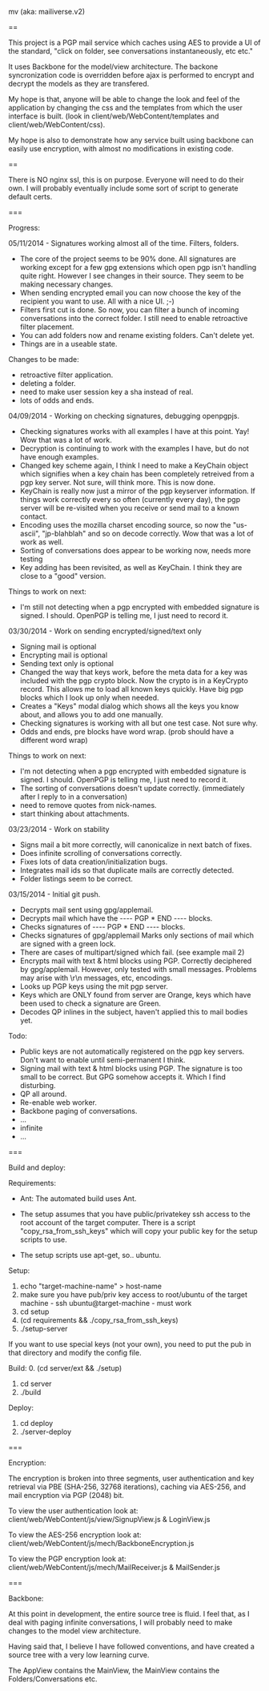 mv (aka: mailiverse.v2)

==

This project is a PGP mail service which caches using AES to provide a UI of the standard, "click on
folder, see conversations instantaneously, etc etc."

It uses Backbone for the model/view architecture.  The backone syncronization code is overridden before
ajax is performed to encrypt and decrypt the models as they are transfered.

My hope is that, anyone will be able to change the look and feel of the application by changing the
css and the templates from which the user interface is built.  (look in client/web/WebContent/templates
and client/web/WebContent/css).

My hope is also to demonstrate how any service built using backbone can easily use encryption, with
almost no modifications in existing code.

==

There is NO nginx ssl, this is on purpose.  Everyone will need to do their own.  I will probably eventually
include some sort of script to generate default certs.

===

Progress:

05/11/2014 - Signatures working almost all of the time.  Filters, folders.
 * The core of the project seems to be 90% done.  All signatures are working except for a few gpg extensions which open
pgp isn't handling quite right.  However I see changes in their source.  They seem to be making necessary changes.
 * When sending encrypted email you can now choose the key of the recipient you want to use.  All with a nice UI. ;-)
 * Filters first cut is done.  So now, you can filter a bunch of incoming conversations into the correct folder.
I still need to enable retroactive filter placement.
 * You can add folders now and rename existing folders.   Can't delete yet.
 * Things are in a useable state.  

Changes to be made:
 * retroactive filter application.
 * deleting a folder.
 * need to make user session key a sha instead of real.
 * lots of odds and ends.

04/09/2014 - Working on checking signatures, debugging openpgpjs.
 * Checking signatures works with all examples I have at this point.  Yay!   Wow that was a lot of work.
 * Decryption is continuing to work with the examples I have, but do not have enough examples.
 * Changed key scheme again, I think I need to make a KeyChain object which signifies when a key chain has been completely
retreived from a pgp key server.  Not sure, will think more.  This is now done.
 * KeyChain is really now just a mirror of the pgp keyserver information.  If things work correctly every so
often (currently every day), the pgp server will be re-visited when you receive or send mail to a known contact. 
 * Encoding uses the mozilla charset encoding source, so now the "us-ascii", "jp-blahblah" and so on decode correctly.  Wow that
was a lot of work as well.
 * Sorting of conversations does appear to be working now, needs more testing
 * Key adding has been revisited, as well as KeyChain.  I think they are close to a "good" version.

Things to work on next:
 * I'm still not detecting when a pgp encrypted with embedded signature is signed.  I should.  OpenPGP is telling me, I just
need to record it.

03/30/2014 - Work on sending encrypted/signed/text only
 * Signing mail is optional
 * Encrypting mail is optional
 * Sending text only is optional
 * Changed the way that keys work, before the meta data for a key was included with the pgp crypto block.  Now
the crypto is in a KeyCrypto record.  This allows me to load all known keys quickly.  Have big pgp blocks which I
look up only when needed.
 * Creates a "Keys" modal dialog which shows all the keys you know about, and allows you to add one manually.
 * Checking signatures is working with all but one test case.  Not sure why.
 * Odds and ends, pre blocks have word wrap. (prob should have a different word wrap)

Things to work on next:
 * I'm not detecting when a pgp encrypted with embedded signature is signed.  I should.  OpenPGP is telling me, I just
need to record it.
 * The sorting of conversations doesn't update correctly.  (immediately after I reply to in a conversation)
 * need to remove quotes from nick-names.
 * start thinking about attachments.

03/23/2014 - Work on stability
 * Signs mail a bit more correctly, will canonicalize in next batch of fixes.
 * Does infinite scrolling of conversations correctly.
 * Fixes lots of data creation/initialization bugs.
 * Integrates mail ids so that duplicate mails are correctly detected.
 * Folder listings seem to be correct.

03/15/2014 - Initial git push.
 * Decrypts mail sent using gpg/applemail.
 * Decrypts mail which have the ---- PGP * END ---- blocks.
 * Checks signatures of ---- PGP * END ---- blocks.
 * Checks signatures of gpg/applemail
      Marks only sections of mail which are signed with a green lock.
 * There are cases of multipart/signed which fail.  (see example mail 2)
 * Encrypts mail with text & html blocks using PGP.  Correctly deciphered by gpg/applemail. 
      However, only tested with small messages.  Problems may arise with \r\n messages, etc, encodings.
 * Looks up PGP keys using the mit pgp server.
 * Keys which are ONLY found from server are Orange, keys which have been used to check a signature are Green.
 * Decodes QP inlines in the subject, haven't applied this to mail bodies yet.   

Todo:
 * Public keys are not automatically registered on the pgp key servers.  Don't want to enable until semi-permanent I think.
 * Signing mail with text & html blocks using PGP.  The signature is too small to be correct.  But GPG
   somehow accepts it.  Which I find disturbing.
 * QP all around.
 * Re-enable web worker.
 * Backbone paging of conversations.
 * ... 
 * infinite
 * ...

===

Build and deploy:

Requirements:
 * Ant: The automated build uses Ant.

 * The setup assumes that you have public/privatekey ssh access to the root account of the target computer.
There is a script "copy_rsa_from_ssh_keys" which will copy your public key for the setup scripts to use.

 * The setup scripts use apt-get, so.. ubuntu.

Setup:
 1. echo "target-machine-name" > host-name
 2. make sure you have pub/priv key access to root/ubuntu of the target machine - ssh ubuntu@target-machine - must work
 3. cd setup
 4. (cd requirements && ./copy_rsa_from_ssh_keys)
 5. ./setup-server

If you want to use special keys (not your own), you need to put the pub in that directory and modify the config file.

Build:
 0. (cd server/ext && ./setup)
 1. cd server
 2. ./build

Deploy:
 1. cd deploy
 2. ./server-deploy

===

Encryption:

The encryption is broken into three segments, user authentication and key retrieval via PBE 
(SHA-256, 32768 iterations), caching via AES-256, and mail encryption via PGP (2048) bit.

To view the user authentication look at:
client/web/WebContent/js/view/SignupView.js & LoginView.js

To view the AES-256 encryption look at:
client/web/WebContent/js/mech/BackboneEncryption.js  

To view the PGP encryption look at:
client/web/WebContent/js/mech/MailReceiver.js & MailSender.js

===

Backbone:

At this point in development, the entire source tree is fluid.
I feel that, as I deal with paging infinite conversations, I will probably need to make changes to the model view architecture.

Having said that, I believe I have followed conventions, and have created a source tree with a very low learning curve.

The AppView contains the MainView, the MainView contains the Folders/Conversations etc.




